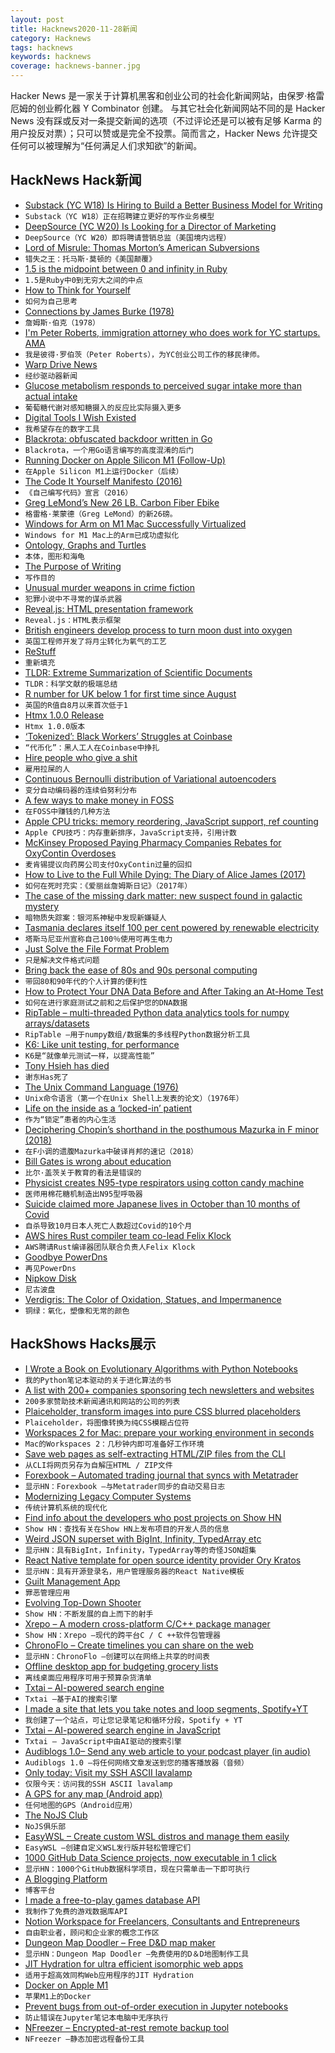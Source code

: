 ```yaml
---
layout: post
title: Hacknews2020-11-28新闻
category: Hacknews
tags: hacknews
keywords: hacknews
coverage: hacknews-banner.jpg
---
```


Hacker News 是一家关于计算机黑客和创业公司的社会化新闻网站，由保罗·格雷厄姆的创业孵化器 Y Combinator 创建。
与其它社会化新闻网站不同的是 Hacker News 没有踩或反对一条提交新闻的选项（不过评论还是可以被有足够 Karma 的用户投反对票）；只可以赞或是完全不投票。简而言之，Hacker News 允许提交任何可以被理解为“任何满足人们求知欲”的新闻。

## HackNews Hack新闻


- [Substack (YC W18) Is Hiring to Build a Better Business Model for Writing](https://substack.com/jobs)
- `Substack（YC W18）正在招聘建立更好的写作业务模型`
- [DeepSource (YC W20) Is Looking for a Director of Marketing](https://deepsource.io/jobs/director-marketing-us/)
- `DeepSource（YC W20）即将聘请营销总监（美国境内远程）`
- [Lord of Misrule: Thomas Morton’s American Subversions](https://publicdomainreview.org/essay/lord-of-misrule-thomas-mortons-american-subversions)
- `错失之王：托马斯·莫顿的《美国颠覆》`
- [1.5 is the midpoint between 0 and infinity in Ruby](https://blog.peterzhu.ca/ruby-range-bsearch/)
- `1.5是Ruby中0到无穷大之间的中点`
- [How to Think for Yourself](http://paulgraham.com/think.html)
- `如何为自己思考`
- [Connections by James Burke (1978)](https://topdocumentaryfilms.com/james-burke-connections/)
- `詹姆斯·伯克（1978）`
- [I'm Peter Roberts, immigration attorney who does work for YC startups. AMA](item?id=25229672)
- `我是彼得·罗伯茨（Peter Roberts），为YC创业公司工作的移民律师。`
- [Warp Drive News](http://backreaction.blogspot.com/2020/11/warp-drive-news-seriously.html)
- `经纱驱动器新闻`
- [Glucose metabolism responds to perceived sugar intake more than actual intake](https://www.nature.com/articles/s41598-020-72501-w?mc_cid=2b33d59ff8&mc_eid=e358e73db6)
- `葡萄糖代谢对感知糖摄入的反应比实际摄入更多`
- [Digital Tools I Wish Existed](https://jon.bo/posts/digital-tools/)
- `我希望存在的数字工具`
- [Blackrota: obfuscated backdoor written in Go](https://blog.netlab.360.com/blackrota-an-obfuscated-backdoor-written-in-go-en/)
- `Blackrota，一个用Go语言编写的高度混淆的后门`
- [Running Docker on Apple Silicon M1 (Follow-Up)](https://finestructure.co/blog/2020/11/27/running-docker-on-apple-silicon-m1-follow-up)
- `在Apple Silicon M1上运行Docker（后续）`
- [The Code It Yourself Manifesto (2016)](https://pestilenz.org/~ckeen/blog/posts/ciy-manifesto.html)
- `《自己编写代码》宣言（2016）`
- [Greg LeMond’s New 26 LB. Carbon Fiber Ebike](http://Lemond.com/prolog)
- `格雷格·莱蒙德（Greg LeMond）的新26磅。`
- [Windows for Arm on M1 Mac Successfully Virtualized](https://www.macrumors.com/2020/11/27/developer-successfully-virtualizes-windows-on-m1/?ref=upstract.com)
- `Windows for M1 Mac上的Arm已成功虚拟化`
- [Ontology, Graphs and Turtles](https://blog.owulveryck.info/2020/11/17/ontology-graphs-and-turtles-part-ii.html)
- `本体，图形和海龟`
- [The Purpose of Writing](https://limitlesscuriosity.com/the-purpose-of-writing/)
- `写作目的`
- [Unusual murder weapons in crime fiction](https://crimereads.com/the-most-unusual-murder-weapons-in-crime-fiction/)
- `犯罪小说中不寻常的谋杀武器`
- [Reveal.js: HTML presentation framework](https://revealjs.com/)
- `Reveal.js：HTML表示框架`
- [British engineers develop process to turn moon dust into oxygen](https://www.bignewsnetwork.com/news/267100986/british-engineers-develop-process-to-turn-moon-dust-into-oxygen)
- `英国工程师开发了将月尘转化为氧气的工艺`
- [ReStuff](http://restuff.jcs.org)
- `重新填充`
- [TLDR: Extreme Summarization of Scientific Documents](https://arxiv.org/abs/2004.15011)
- `TLDR：科学文献的极端总结`
- [R number for UK below 1 for first time since August](https://www.bbc.co.uk/news/health-55105285)
- `英国的R值自8月以来首次低于1`
- [Htmx 1.0.0 Release](https://htmx.org/posts/2020-11-24-htmx-1.0.0-is-released/)
- `Htmx 1.0.0版本`
- [‘Tokenized’: Black Workers’ Struggles at Coinbase](https://www.nytimes.com/2020/11/27/technology/coinbase-cryptocurrency-black-employees.html#click=https://t.co/akHbGxS2QL)
- `“代币化”：黑人工人在Coinbase中挣扎`
- [Hire people who give a shit](https://alexw.substack.com/p/hire)
- `雇用拉屎的人`
- [Continuous Bernoulli distribution of Variational autoencoders](https://github.com/meiyulee/continuous_Bernoulli)
- `变分自动编码器的连续伯努利分布`
- [A few ways to make money in FOSS](https://drewdevault.com/2020/11/20/A-few-ways-to-make-money-in-FOSS.html)
- `在FOSS中赚钱的几种方法`
- [Apple CPU tricks: memory reordering, JavaScript support, ref counting](https://twitter.com/ErrataRob/status/1331735383193903104)
- `Apple CPU技巧：内存重新排序，JavaScript支持，引用计数`
- [McKinsey Proposed Paying Pharmacy Companies Rebates for OxyContin Overdoses](https://www.nytimes.com/2020/11/27/business/mckinsey-purdue-oxycontin-opioids.html)
- `麦肯锡提议向药房公司支付OxyContin过量的回扣`
- [How to Live to the Full While Dying: The Diary of Alice James (2017)](https://www.brainpickings.org/2017/08/07/diary-of-alice-james-death/)
- `如何在死时充实：《爱丽丝詹姆斯日记》（2017年）`
- [The case of the missing dark matter: new suspect found in galactic mystery](https://phys.org/news/2020-11-case-dark-galactic-mystery.html)
- `暗物质失踪案：银河系神秘中发现新嫌疑人`
- [Tasmania declares itself 100 per cent powered by renewable electricity](https://reneweconomy.com.au/tasmania-declares-itself-100-per-cent-powered-by-renewable-electricity-25119/)
- `塔斯马尼亚州宣称自己100％使用可再生电力`
- [Just Solve the File Format Problem](http://fileformats.archiveteam.org/)
- `只是解决文件格式问题`
- [Bring back the ease of 80s and 90s personal computing](https://medium.com/@probonopd/bring-back-the-ease-of-80s-and-90s-personal-computing-393738c5e2a1)
- `带回80和90年代的个人计算的便利性`
- [How to Protect Your DNA Data Before and After Taking an At-Home Test](https://www.nytimes.com/2019/06/12/smarter-living/how-to-protect-your-dna-data.html)
- `如何在进行家庭测试之前和之后保护您的DNA数据`
- [RipTable – multi-threaded Python data analytics tools for numpy arrays/datasets](https://github.com/rtosholdings/riptable)
- `RipTable –用于numpy数组/数据集的多线程Python数据分析工具`
- [K6: Like unit testing, for performance](https://github.com/loadimpact/k6)
- `K6是“就像单元测试一样，以提高性能”`
- [Tony Hsieh has died](https://www.yahoo.com/lifestyle/tony-hsieh-zappos-luminary-revolutionized-045239863.html)
- `谢东Has死了`
- [The Unix Command Language (1976)](https://github.com/susam/tucl)
- `Unix命令语言（第一个在Unix Shell上发表的论文）（1976年）`
- [Life on the inside as a ‘locked-in’ patient](https://www.theguardian.com/news/2020/nov/26/life-on-the-inside-as-a-locked-in-patient-jake-haendel-leukoencephalopathy)
- `作为“锁定”患者的内心生活`
- [Deciphering Chopin’s shorthand in the posthumous Mazurka in F minor (2018)](https://www.claviercompanion.com/article-details/deciphering-chopin-s-shorthand-in-the-posthumous-mazurka-in-f-minor)
- `在F小调的遗腹Mazurka中破译肖邦的速记（2018）`
- [Bill Gates is wrong about education](https://supermemo.guru/wiki/Bill_Gates_is_wrong_about_education)
- `比尔·盖茨关于教育的看法是错误的`
- [Physicist creates N95-type respirators using cotton candy machine](https://phys.org/news/2020-11-physicist-n95-type-respirators-cotton-candy.html)
- `医师用棉花糖机制造出N95型呼吸器`
- [Suicide claimed more Japanese lives in October than 10 months of Covid](https://www.cbsnews.com/news/japan-suicide-coronavirus-more-japanese-suicides-in-october-than-total-covid-deaths/)
- `自杀导致10月日本人死亡人数超过Covid的10个月`
- [AWS hires Rust compiler team co-lead Felix Klock](https://www.theregister.com/2020/11/27/aws_hires_rust_compiler_team/)
- `AWS聘请Rust编译器团队联合负责人Felix Klock`
- [Goodbye PowerDns](https://blog.powerdns.com/2020/11/27/goodbye-dns-goodbye-powerdns/)
- `再见PowerDns`
- [Nipkow Disk](https://en.wikipedia.org/wiki/Nipkow_disk)
- `尼古波盘`
- [Verdigris: The Color of Oxidation, Statues, and Impermanence](https://www.theparisreview.org/blog/2020/11/24/verdigris-the-color-of-oxidation-statues-and-impermanence/)
- `铜绿：氧化，塑像和无常的颜色`


## HackShows Hacks展示

- [ I Wrote a Book on Evolutionary Algorithms with Python Notebooks](https://datacrayon.com/posts/search-and-optimisation/practical-evolutionary-algorithms/preface/)
- `我的Python笔记本驱动的关于进化算法的书`
- [ A list with 200+ companies sponsoring tech newsletters and websites](https://sponsorgap.com/companies-buying-ads-and-sponsorships)
- `200多家赞助技术新闻通讯和网站的公司的列表`
- [ Plaiceholder, transform images into pure CSS blurred placeholders](https://plaiceholder.co/)
- `Plaiceholder，将图像转换为纯CSS模糊占位符`
- [ Workspaces 2 for Mac: prepare your working environment in seconds](https://www.apptorium.com/workspaces)
- `Mac的Workspaces 2：几秒钟内即可准备好工作环境`
- [ Save web pages as self-extracting HTML/ZIP files from the CLI](https://github.com/gildas-lormeau/SingleFileZ/tree/master/cli)
- `从CLI将网页另存为自解压HTML / ZIP文件`
- [ Forexbook – Automated trading journal that syncs with Metatrader](https://forexbook.com)
- `显示HN：Forexbook –与Metatrader同步的自动交易日志`
- [ Modernizing Legacy Computer Systems](https://nostarch.com/kill-it-fire)
- `传统计算机系统的现代化`
- [ Find info about the developers who post projects on Show HN](https://showhn-dashboard.netlify.app/)
- `Show HN：查找有关在Show HN上发布项目的开发人员的信息`
- [ Weird JSON superset with BigInt, Infinity, TypedArray etc](https://github.com/c9fe/weird-json)
- `显示HN：具有BigInt，Infinity，TypedArray等的奇怪JSON超集`
- [ React Native template for open source identity provider Ory Kratos](https://www.getory.io/login-user-management-mobile-apps-react-native-expo-template)
- `显示HN：具有开源登录名，用户管理服务器的React Native模板`
- [ Guilt Management App](https://guiltfreejunk.com/)
- `罪恶管理应用`
- [ Evolving Top-Down Shooter](https://github.com/dcz-self/breedmatic)
- `Show HN：不断发展的自上而下的射手`
- [ Xrepo – A modern cross-platform C/C++ package manager](https://tboox.org/2020/11/15/xrepo-new-command/)
- `Show HN：Xrepo –现代的跨平台C / C ++软件包管理器`
- [ ChronoFlo – Create timelines you can share on the web](https://www.chronoflotimeline.com/?s=hn)
- `显示HN：ChronoFlo –创建可以在网络上共享的时间表`
- [ Offline desktop app for budgeting grocery lists](https://github.com/benjaminogles/budget-meal-planner/blob/master/README.md)
- `离线桌面应用程序可用于预算杂货清单`
- [ Txtai – AI-powered search engine](https://github.com/neuml/txtai)
- `Txtai –基于AI的搜索引擎`
- [ I made a site that lets you take notes and loop segments, Spotify+YT](https://slapper.io)
- `我创建了一个站点，可让您记录笔记和循环分段，Spotify + YT`
- [ Txtai – AI-powered search engine in JavaScript](https://github.com/neuml/txtai.js)
- `Txtai – JavaScript中由AI驱动的搜索引擎`
- [ Audiblogs 1.0– Send any web article to your podcast player (in audio)](https://audiblogs.com/)
- `Audiblogs 1.0 –将任何网络文章发送到您的播客播放器（音频）`
- [ Only today: Visit my SSH ASCII lavalamp](item?id=25221711)
- `仅限今天：访问我的SSH ASCII lavalamp`
- [ A GPS for any map (Android app)](https://play.google.com/store/apps/details?id=com.you_are_here)
- `任何地图的GPS（Android应用）`
- [ The NoJS Club](https://nojs.club/)
- `NoJS俱乐部`
- [ EasyWSL – Create custom WSL distros and manage them easily](https://github.com/redcode-labs/easyWSL)
- `EasyWSL –创建自定义WSL发行版并轻松管理它们`
- [ 1000 GitHub Data Science projects, now executable in 1 click](https://cloud.blobcity.com/#/ps/explore)
- `显示HN：1000个GitHub数据科学项目，现在只需单击一下即可执行`
- [ A Blogging Platform](https://scribbble.io)
- `博客平台`
- [ I made a free-to-play games database API](https://www.freetogame.com/api-doc)
- `我制作了免费的游戏数据库API`
- [ Notion Workspace for Freelancers, Consultants and Entrepreneurs](https://optemization.com/entrepreneur-os)
- `自由职业者，顾问和企业家的概念工作区`
- [ Dungeon Map Doodler – Free D&D map maker](https://dungeonmapdoodler.com/index.html)
- `显示HN：Dungeon Map Doodler –免费使用的D＆D地图制作工具`
- [ JIT Hydration for ultra efficient isomorphic web apps](https://dev.to/kaleidawave/jit-hydration-4b62)
- `适用于超高效同构Web应用程序的JIT Hydration`
- [ Docker on Apple M1](https://twitter.com/mugofsoup/status/1332382741892124675)
- `苹果M1上的Docker`
- [ Prevent bugs from out-of-order execution in Jupyter notebooks](https://nbsafety.org)
- `防止错误在Jupyter笔记本电脑中无序执行`
- [ NFreezer – Encrypted-at-rest remote backup tool](https://github.com/josephernest/nfreezer)
- `NFreezer –静态加密远程备份工具`


